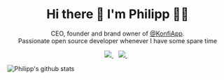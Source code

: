 <h1 align='center'>
  Hi there 👋 I'm Philipp 👨‍💻
</h1>

<p align='center'>
  CEO, founder and brand owner of <a href="https://konfiapp.de/?utm_source=github&utm_medium=profilereadme&utm_campaign=github_profilereadme" target="_blank">@KonfiApp</a>.<br>Passionate open source developer whenever I have some spare time
</p>

<p align='center'>
  <a href="https://www.linkedin.com/in/philipp-dormann/">
    <img src="https://img.shields.io/badge/linkedin-%230077B5.svg?&style=for-the-badge&logo=linkedin&logoColor=white" />
  </a>&nbsp;&nbsp;
  <a href="https://gitlab.com/philippd1">
    <img src="https://img.shields.io/badge/gitlab-philippd1-orange.svg?logo=gitlab&style=for-the-badge&color=FCA121" />
  </a>&nbsp;&nbsp;
 
</p>

![Philipp's github stats](https://github-readme-stats.vercel.app/api?username=philippd1)
